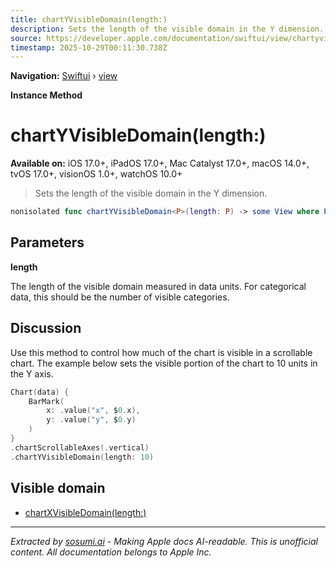 ```yaml
---
title: chartYVisibleDomain(length:)
description: Sets the length of the visible domain in the Y dimension.
source: https://developer.apple.com/documentation/swiftui/view/chartyvisibledomain(length:)
timestamp: 2025-10-29T00:11:30.738Z
---
```


**Navigation:** [Swiftui](/documentation/swiftui) › [view](/documentation/swiftui/view)

**Instance Method**

# chartYVisibleDomain(length:)

**Available on:** iOS 17.0+, iPadOS 17.0+, Mac Catalyst 17.0+, macOS 14.0+, tvOS 17.0+, visionOS 1.0+, watchOS 10.0+

> Sets the length of the visible domain in the Y dimension.

```swift
nonisolated func chartYVisibleDomain<P>(length: P) -> some View where P : Plottable, P : Numeric
```

## Parameters

**length**

The length of the visible domain measured in data units. For categorical data, this should be the number of visible categories.



## Discussion

Use this method to control how much of the chart is visible in a scrollable chart. The example below sets the visible portion of the chart to 10 units in the Y axis.

```swift
Chart(data) {
    BarMark(
        x: .value("x", $0.x),
        y: .value("y", $0.y)
    )
}
.chartScrollableAxes(.vertical)
.chartYVisibleDomain(length: 10)
```

## Visible domain

- [chartXVisibleDomain(length:)](/documentation/swiftui/view/chartxvisibledomain(length:))

---

*Extracted by [sosumi.ai](https://sosumi.ai) - Making Apple docs AI-readable.*
*This is unofficial content. All documentation belongs to Apple Inc.*

